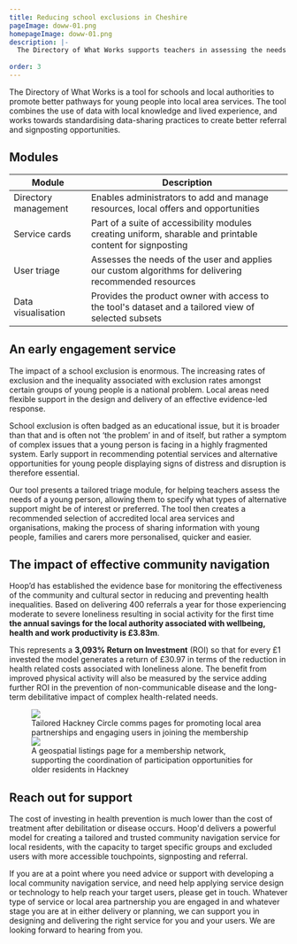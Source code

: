 ```yaml
---
title: Reducing school exclusions in Cheshire 
pageImage: doww-01.png
homepageImage: doww-01.png
description: |-
  The Directory of What Works supports teachers in assessing the needs of young people at risk of exclusion, creating better pathways into the most appropriate services. The directory is a customised version of our Triage Tool for Cheshire County Council and Social Finance. 
  
order: 3
---
```


The Directory of What Works is a tool for schools and local authorities to promote better pathways for young people into local area services. The tool combines the use of data with local knowledge and lived experience, and works towards standardising data-sharing practices to create better referral and signposting opportunities.

<section>
  <h2>Modules</h2>
  <table>
    <thead>
      <tr>
<th>Module</th>
        <th>Description</th>
      </tr>
    </thead>
    <tbody>
      <tr>
        <td>Directory management</td>
        <td>Enables administrators to add and manage resources, local offers and opportunities</td>
      </tr>
       <tr>
        <td>Service cards</td>
        <td>Part of a suite of accessibility modules creating uniform, sharable and printable content for signposting</td>
      </tr>
      <tr>
        <td>User triage</td>
        <td>Assesses the needs of the user and applies our custom algorithms for delivering recommended resources</td>
      </tr>
      <tr>
        <td>Data visualisation</td>
        <td>Provides the product owner with access to the tool's dataset and a tailored view of selected subsets</td>
      </tr>
    </tbody>
  </table>
</section>

An early engagement service
---------------------------------------------------------------------------------------------------------------------------------
The impact of a school exclusion is enormous. The increasing rates of exclusion and the inequality associated with exclusion rates amongst certain groups of young people is a national problem. Local areas need flexible support in the design and delivery of an effective evidence-led response. 

School exclusion is often badged as an educational issue, but it is broader than that and is often not ‘the problem’ in and of itself, but rather a symptom of complex issues that a young person is facing in a highly fragmented system. Early support in recommending potential services and alternative opportunities for young people displaying signs of distress and disruption is therefore essential. 

Our tool presents a tailored triage module, for helping teachers assess the needs of a young person, allowing them to specify what types of alternative support might be of interest or preferred. The tool then creates a recommended selection of accredited local area services and organisations, making the process of sharing information with young people, families and carers more personalised, quicker and easier. 

The impact of effective community navigation
---------------------------------------------------------------------------------------------------------------------------------
Hoop’d has established the evidence base for monitoring the effectiveness of the community and cultural sector in reducing and preventing health inequalities. Based on delivering 400 referrals a year for those experiencing moderate to severe loneliness resulting in social activity for the first time **the annual savings for the local authority associated with wellbeing, health and work productivity is £3.83m**.

This represents a **3,093% Return on Investment** (ROI) so that for every £1 invested the model generates a return of £30.97 in terms of the reduction in health related costs associated with loneliness alone. The benefit from improved physical activity will also be measured by the service adding further ROI in the prevention of non-communicable disease and the long-term debilitative impact of complex health-related needs. 

<figure>
  <img src="{{ '/static/images/use-cases/hackney-circle-uc-01.png' | url }}" />
  <figcaption>
    Tailored Hackney Circle comms pages for promoting local area partnerships and engaging users in joining the membership
  </figcaption>
   <img src="{{ '/static/images/use-cases/customengagement-02.png' | url }}" />
  <figcaption>
    A geospatial listings page for a membership network, supporting the coordination of participation opportunities for older residents in Hackney
  </figcaption>
</figure>

Reach out for support
---------------------------------------------------------------------------------------------------------------------------------
The cost of investing in health prevention is much lower than the cost of treatment after debilitation or disease occurs. Hoop'd delivers a powerful model for creating a tailored and trusted community navigation service for local residents, with the capacity to target specific groups and excluded users with more accessible touchpoints, signposting and referral. 

If you are at a point where you need advice or support with developing a local community navigation service, and need help applying service design or technology to help reach your target users, please get in touch. Whatever type of service or local area partnership you are engaged in and whatever stage you are at in either delivery or planning, we can support you in designing and delivering the right service for you and your users. We are looking forward to hearing from you. 


